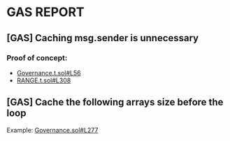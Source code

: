 # GAS REPORT

## [GAS] Caching msg.sender is unnecessary


### Proof of concept:
- [Governance.t.sol#L56](https://github.com/code-423n4/2022-08-olympus/tree/main/src/test/policies/Governance.t.sol#L56)
- [RANGE.t.sol#L308](https://github.com/code-423n4/2022-08-olympus/tree/main/src/test/modules/RANGE.t.sol#L308)

## [GAS] Cache the following arrays size before the loop


Example: [Governance.sol#L277](https://github.com/code-423n4/2022-08-olympus/tree/main/src/policies/Governance.sol#L277)